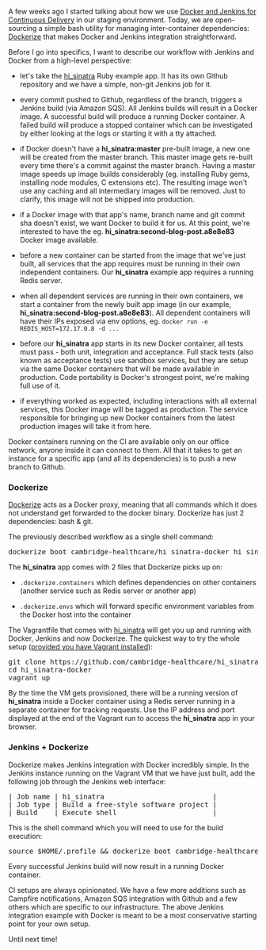 A few weeks ago I started talking about how we use [Docker and Jenkins
for Continuous Delivery][part1] in our staging environment. Today, we
are open-sourcing a simple bash utility for managing inter-container
dependencies: [Dockerize][dockerize] that makes Docker and Jenkins
integration straightforward.

Before I go into specifics, I want to describe our workflow with
Jenkins and Docker from a high-level perspective:

* let's take the [hi_sinatra][hi_sinatra-docker] Ruby example app. It
  has its own Github repository and we have a simple, non-git Jenkins
job for it.

* every commit pushed to Github, regardless of the branch, triggers a
  Jenkins build (via Amazon SQS). All Jenkins builds will result in a
Docker image. A successful build will produce a running Docker
container. A failed build will produce a stopped container which can be
investigated by either looking at the logs or starting it with a tty
attached.

* if Docker doesn't have a **hi_sinatra:master** pre-built image,
  a new one will be created from the master branch. This master image
gets re-built every time there's a commit against the master branch.
Having a master image speeds up image builds considerably (eg.
installing Ruby gems, installing node modules, C extensions etc). The
resulting image won't use any caching and all intermediary images will
be removed. Just to clarify, this image will not be shipped into
production.

* if a Docker image with that app's name, branch name and git commit sha
  doesn't exist, we want Docker to build it for us. At this point, we're
interested to have the eg. **hi_sinatra:second-blog-post.a8e8e83**
Docker image available.

* before a new container can be started from the image that we've just
  built, all services that the app requires must be running in their own
independent containers. Our **hi_sinatra** example app requires a
running Redis server.

* when all dependent services are running in their own containers, we
  start a container from the newly built app image (in our example,
**hi_sinatra:second-blog-post.a8e8e83**). All dependent containers will
have their IPs exposed via env options, eg. `docker run -e
REDIS_HOST=172.17.0.8 -d ...`

* before our **hi_sinatra** app starts in its new Docker container, all
  tests must pass - both unit, integration and acceptance. Full stack
tests (also known as acceptance tests) use sandbox services, but they
are setup via the same Docker containers that will be made available in
production. Code portability is Docker's strongest point, we're making
full use of it.

* if everything worked as expected, including interactions with all
  external services, this Docker image will be tagged as
production. The service responsible for bringing up new Docker
containers from the latest production images will take it from here.

Docker containers running on the CI are available only on
our office network, anyone inside it can connect to them. All that it
takes to get an instance for a specific app (and all its dependencies)
is to push a new branch to Github.

### Dockerize

[Dockerize][dockerize] acts as a Docker proxy, meaning that all commands
which it does not understand get forwarded to the docker binary.
Dockerize has just 2 dependencies: bash & git.

The previously described workflow as a single shell command:

<pre>
dockerize boot cambridge-healthcare/hi_sinatra-docker hi_sinatra
</pre>

The **hi_sinatra** app comes with 2 files that Dockerize picks
up on:

* `.dockerize.containers` which defines dependencies on other containers
  (another service such as Redis server or another app)

* `.dockerize.envs` which will forward specific environment variables
  from the Docker host into the container

The Vagrantfile that comes with [hi_sinatra][hi_sinatra-docker] will
get you up and running with Docker, Jenkins and now Dockerize. The
quickest way to try the whole setup ([provided you have Vagrant
installed][part1]):

<pre>
git clone https://github.com/cambridge-healthcare/hi_sinatra-docker.git
cd hi_sinatra-docker
vagrant up
</pre>

By the time the VM gets provisioned, there will be a running version of
**hi_sinatra** inside a Docker container using a Redis server running in
a separate container for tracking requests. Use the IP address and port
displayed at the end of the Vagrant run to access the **hi_sinatra** app
in your browser.

### Jenkins + Dockerize

Dockerize makes Jenkins integration with Docker incredibly simple. In
the Jenkins instance running on the Vagrant VM that we have just built,
add the following job through the Jenkins web interface:

<pre>
| Job name | hi_sinatra                          |
| Job type | Build a free-style software project |
| Build    | Execute shell                       |
</pre>

This is the shell command which you will need to use for the build execution:

<pre>
source $HOME/.profile && dockerize boot cambridge-healthcare/hi_sinatra-docker hi_sinatra
</pre>

Every successful Jenkins build will now result in a running Docker container.

CI setups are always opinionated. We have a few more additions such as
Campfire notifications, Amazon SQS integration with Github and a few
others which are specific to our infrastructure. The above Jenkins
integration example with Docker is meant to be a most conservative
starting point for your own setup.

Until next time!

[part1]: http://blog.howareyou.com/post/62157486858/continuous-delivery-with-docker-and-jenkins-part-i
[hi_sinatra-docker]: https://github.com/cambridge-healthcare/hi_sinatra-docker/tree/v0.2.0
[dockerize]: https://github.com/cambridge-healthcare/dockerize
